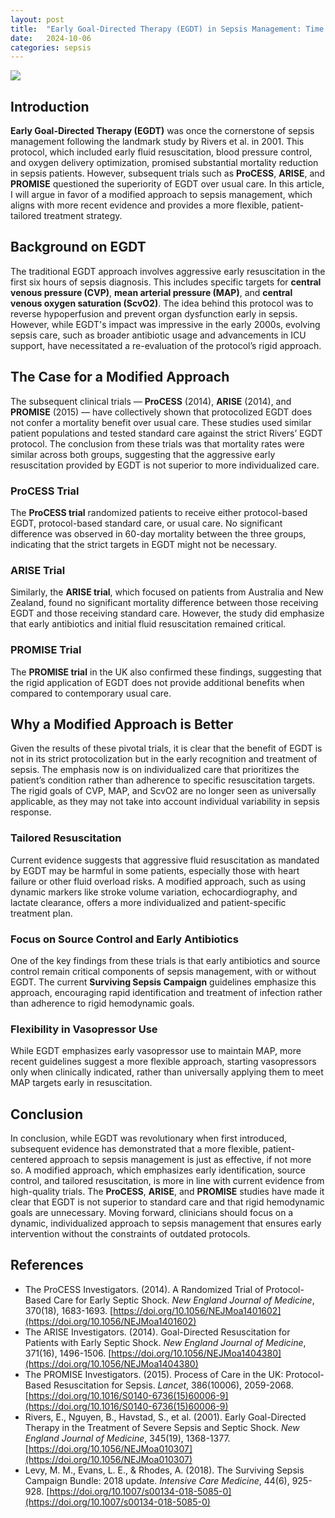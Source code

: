 ```yaml
---
layout: post
title:  "Early Goal-Directed Therapy (EGDT) in Sepsis Management: Time for a Shift in Practice?"
date:   2024-10-06
categories: sepsis
---
```


<img class="featuredImg" src="https://res.cloudinary.com/dn4n3lljr/image/upload/c_crop,w_1300,h_731,ar_16:9/v1728219458/ow/sepsis_g2rnpd.webp"/>

## Introduction

**Early Goal-Directed Therapy (EGDT)** was once the cornerstone of sepsis management following the landmark study by Rivers et al. in 2001. This protocol, which included early fluid resuscitation, blood pressure control, and oxygen delivery optimization, promised substantial mortality reduction in sepsis patients. However, subsequent trials such as **ProCESS**, **ARISE**, and **PROMISE** questioned the superiority of EGDT over usual care. In this article, I will argue in favor of a modified approach to sepsis management, which aligns with more recent evidence and provides a more flexible, patient-tailored treatment strategy.

## Background on EGDT

The traditional EGDT approach involves aggressive early resuscitation in the first six hours of sepsis diagnosis. This includes specific targets for **central venous pressure (CVP)**, **mean arterial pressure (MAP)**, and **central venous oxygen saturation (ScvO2)**. The idea behind this protocol was to reverse hypoperfusion and prevent organ dysfunction early in sepsis. However, while EGDT's impact was impressive in the early 2000s, evolving sepsis care, such as broader antibiotic usage and advancements in ICU support, have necessitated a re-evaluation of the protocol’s rigid approach.

## The Case for a Modified Approach

The subsequent clinical trials — **ProCESS** (2014), **ARISE** (2014), and **PROMISE** (2015) — have collectively shown that protocolized EGDT does not confer a mortality benefit over usual care. These studies used similar patient populations and tested standard care against the strict Rivers’ EGDT protocol. The conclusion from these trials was that mortality rates were similar across both groups, suggesting that the aggressive early resuscitation provided by EGDT is not superior to more individualized care.

### ProCESS Trial

The **ProCESS trial** randomized patients to receive either protocol-based EGDT, protocol-based standard care, or usual care. No significant difference was observed in 60-day mortality between the three groups, indicating that the strict targets in EGDT might not be necessary.

### ARISE Trial

Similarly, the **ARISE trial**, which focused on patients from Australia and New Zealand, found no significant mortality difference between those receiving EGDT and those receiving standard care. However, the study did emphasize that early antibiotics and initial fluid resuscitation remained critical.

### PROMISE Trial

The **PROMISE trial** in the UK also confirmed these findings, suggesting that the rigid application of EGDT does not provide additional benefits when compared to contemporary usual care.

## Why a Modified Approach is Better

Given the results of these pivotal trials, it is clear that the benefit of EGDT is not in its strict protocolization but in the early recognition and treatment of sepsis. The emphasis now is on individualized care that prioritizes the patient’s condition rather than adherence to specific resuscitation targets. The rigid goals of CVP, MAP, and ScvO2 are no longer seen as universally applicable, as they may not take into account individual variability in sepsis response.

### Tailored Resuscitation

Current evidence suggests that aggressive fluid resuscitation as mandated by EGDT may be harmful in some patients, especially those with heart failure or other fluid overload risks. A modified approach, such as using dynamic markers like stroke volume variation, echocardiography, and lactate clearance, offers a more individualized and patient-specific treatment plan.

### Focus on Source Control and Early Antibiotics

One of the key findings from these trials is that early antibiotics and source control remain critical components of sepsis management, with or without EGDT. The current **Surviving Sepsis Campaign** guidelines emphasize this approach, encouraging rapid identification and treatment of infection rather than adherence to rigid hemodynamic goals.

### Flexibility in Vasopressor Use

While EGDT emphasizes early vasopressor use to maintain MAP, more recent guidelines suggest a more flexible approach, starting vasopressors only when clinically indicated, rather than universally applying them to meet MAP targets early in resuscitation.

## Conclusion

In conclusion, while EGDT was revolutionary when first introduced, subsequent evidence has demonstrated that a more flexible, patient-centered approach to sepsis management is just as effective, if not more so. A modified approach, which emphasizes early identification, source control, and tailored resuscitation, is more in line with current evidence from high-quality trials. The **ProCESS**, **ARISE**, and **PROMISE** studies have made it clear that EGDT is not superior to standard care and that rigid hemodynamic goals are unnecessary. Moving forward, clinicians should focus on a dynamic, individualized approach to sepsis management that ensures early intervention without the constraints of outdated protocols.

## References

- The ProCESS Investigators. (2014). A Randomized Trial of Protocol-Based Care for Early Septic Shock. _New England Journal of Medicine_, 370(18), 1683-1693. [https://doi.org/10.1056/NEJMoa1401602](https://doi.org/10.1056/NEJMoa1401602)
- The ARISE Investigators. (2014). Goal-Directed Resuscitation for Patients with Early Septic Shock. _New England Journal of Medicine_, 371(16), 1496-1506. [https://doi.org/10.1056/NEJMoa1404380](https://doi.org/10.1056/NEJMoa1404380)
- The PROMISE Investigators. (2015). Process of Care in the UK: Protocol-Based Resuscitation for Sepsis. _Lancet_, 386(10006), 2059-2068. [https://doi.org/10.1016/S0140-6736(15)60006-9](https://doi.org/10.1016/S0140-6736(15)60006-9)
- Rivers, E., Nguyen, B., Havstad, S., et al. (2001). Early Goal-Directed Therapy in the Treatment of Severe Sepsis and Septic Shock. _New England Journal of Medicine_, 345(19), 1368-1377. [https://doi.org/10.1056/NEJMoa010307](https://doi.org/10.1056/NEJMoa010307)
- Levy, M. M., Evans, L. E., & Rhodes, A. (2018). The Surviving Sepsis Campaign Bundle: 2018 update. _Intensive Care Medicine_, 44(6), 925-928. [https://doi.org/10.1007/s00134-018-5085-0](https://doi.org/10.1007/s00134-018-5085-0)
